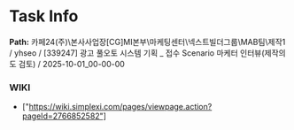 # Task Info

**Path:** 카페24(주)\본사사업장\[CG]MI본부\마케팅센터\넥스트빌더그룹\MAB팀\제작1 / yhseo / [339247] 광고 풀오토 시스템 기획 _ 접수 Scenario 마케터 인터뷰(제작의도 검토) / 2025-10-01_00-00-00

### WIKI
- ["https://wiki.simplexi.com/pages/viewpage.action?pageId=2766852582"]

